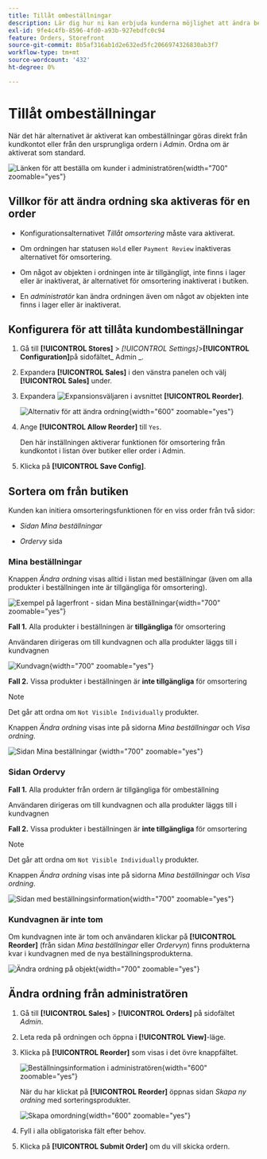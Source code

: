 ```yaml
---
title: Tillåt ombeställningar
description: Lär dig hur ni kan erbjuda kunderna möjlighet att ändra beställning.
exl-id: 9fe4c4fb-8596-4fd0-a93b-927ebdfc0c94
feature: Orders, Storefront
source-git-commit: 8b5af316ab1d2e632ed5fc2066974326830ab3f7
workflow-type: tm+mt
source-wordcount: '432'
ht-degree: 0%

---
```


# Tillåt ombeställningar

När det här alternativet är aktiverat kan ombeställningar göras direkt från kundkontot eller från den ursprungliga ordern i _Admin_. Ordna om är aktiverat som standard.

![Länken för att beställa om kunder i administratören](./assets/customer-reorder.png){width="700" zoomable="yes"}

## Villkor för att ändra ordning ska aktiveras för en order

- Konfigurationsalternativet _Tillåt omsortering_ måste vara aktiverat.

- Om ordningen har statusen `Hold` eller `Payment Review` inaktiveras alternativet för omsortering.

- Om något av objekten i ordningen inte är tillgängligt, inte finns i lager eller är inaktiverat, är alternativet för omsortering inaktiverat i butiken.

- En _administratör_ kan ändra ordningen även om något av objekten inte finns i lager eller är inaktiverat.

## Konfigurera för att tillåta kundombeställningar

1. Gå till **[!UICONTROL Stores]** > _[!UICONTROL Settings]_>**[!UICONTROL Configuration]**&#x200B;på sidofältet_ Admin _.

1. Expandera **[!UICONTROL Sales]** i den vänstra panelen och välj **[!UICONTROL Sales]** under.

1. Expandera ![Expansionsväljaren](../assets/icon-display-expand.png) i avsnittet **[!UICONTROL Reorder]**.

   ![Alternativ för att ändra ordning](../configuration-reference/sales/assets/sales-reorder.png){width="600" zoomable="yes"}

1. Ange **[!UICONTROL Allow Reorder]** till `Yes`.

   Den här inställningen aktiverar funktionen för omsortering från kundkontot i listan över butiker eller order i Admin.

1. Klicka på **[!UICONTROL Save Config]**.

## Sortera om från butiken

Kunden kan initiera omsorteringsfunktionen för en viss order från två sidor:

- _Sidan Mina beställningar_

- _Ordervy_ sida

### Mina beställningar

Knappen _Ändra ordning_ visas alltid i listan med beställningar (även om alla produkter i beställningen inte är tillgängliga för omsortering).

![Exempel på lagerfront - sidan Mina beställningar](./assets/my-order-page-view.png){width="700" zoomable="yes"}

**Fall 1.** Alla produkter i beställningen är **tillgängliga** för omsortering

Användaren dirigeras om till kundvagnen och alla produkter läggs till i kundvagnen

![Kundvagn](./assets/shopping-cart-page.png){width="700" zoomable="yes"}

**Fall 2.** Vissa produkter i beställningen är **inte tillgängliga** för omsortering

>[!NOTE]
>
>Det går att ordna om `Not Visible Individually` produkter.

Knappen _Ändra ordning_ visas inte på sidorna _Mina beställningar_ och _Visa ordning_.

![Sidan Mina beställningar &#x200B;](./assets/my-orders-view-page1.png){width="700" zoomable="yes"}

### Sidan Ordervy

**Fall 1.** Alla produkter från ordern är tillgängliga för ombeställning

Användaren dirigeras om till kundvagnen och alla produkter läggs till i kundvagnen

**Fall 2.** Vissa produkter i beställningen är **inte tillgängliga** för omsortering

>[!NOTE]
>
>Det går att ordna om `Not Visible Individually` produkter.

Knappen _Ändra ordning_ visas inte på sidorna _Mina beställningar_ och _Visa ordning_.

![Sidan med beställningsinformation](./assets/order-view-page.png){width="700" zoomable="yes"}

### Kundvagnen är inte tom

Om kundvagnen inte är tom och användaren klickar på **[!UICONTROL Reorder]** (från sidan _Mina beställningar_ eller _Ordervyn_) finns produkterna kvar i kundvagnen med de nya beställningsprodukterna.

![Ändra ordning på objekt](./assets/shopping-cart-view1.png){width="700" zoomable="yes"}

## Ändra ordning från administratören

1. Gå till **[!UICONTROL Sales]** > **[!UICONTROL Orders]** på sidofältet _Admin_.

1. Leta reda på ordningen och öppna i **[!UICONTROL View]**-läge.

1. Klicka på **[!UICONTROL Reorder]** som visas i det övre knappfältet.

   ![Beställningsinformation i administratören](./assets/order-view-admin.png){width="600" zoomable="yes"}

   När du har klickat på **[!UICONTROL Reorder]** öppnas sidan _Skapa ny ordning_ med sorteringsprodukter.

   ![Skapa omordning](./assets/create-reorder-page.png){width="600" zoomable="yes"}

1. Fyll i alla obligatoriska fält efter behov.

1. Klicka på **[!UICONTROL Submit Order]** om du vill skicka ordern.
